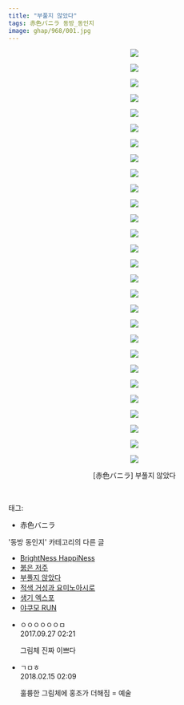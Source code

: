 ```yaml
---
title: "부풀지 않았다"
tags: 赤色バニラ 동방_동인지
image: ghap/968/001.jpg
---
```

<div class="article">
<p style="text-align: center; clear: none; float: none;"><img src="{{ site.nasurl }}/ghap/968/001.jpg"/></p>
<p style="text-align: center; clear: none; float: none;"><img src="{{ site.nasurl }}/ghap/968/002.jpg"/></p>
<p style="text-align: center; clear: none; float: none;"><img src="{{ site.nasurl }}/ghap/968/003.jpg"/></p>
<p style="text-align: center; clear: none; float: none;"><img src="{{ site.nasurl }}/ghap/968/004.jpg"/></p>
<p style="text-align: center; clear: none; float: none;"><img src="{{ site.nasurl }}/ghap/968/005.jpg"/></p>
<p style="text-align: center; clear: none; float: none;"><img src="{{ site.nasurl }}/ghap/968/006.jpg"/></p>
<p style="text-align: center; clear: none; float: none;"><img src="{{ site.nasurl }}/ghap/968/007.jpg"/></p>
<p style="text-align: center; clear: none; float: none;"><img src="{{ site.nasurl }}/ghap/968/008.jpg"/></p>
<p style="text-align: center; clear: none; float: none;"><img src="{{ site.nasurl }}/ghap/968/009.jpg"/></p>
<p style="text-align: center; clear: none; float: none;"><img src="{{ site.nasurl }}/ghap/968/010.jpg"/></p>
<p style="text-align: center; clear: none; float: none;"><img src="{{ site.nasurl }}/ghap/968/011.jpg"/></p>
<p style="text-align: center; clear: none; float: none;"><img src="{{ site.nasurl }}/ghap/968/012.jpg"/></p>
<p style="text-align: center; clear: none; float: none;"><img src="{{ site.nasurl }}/ghap/968/013.jpg"/></p>
<p style="text-align: center; clear: none; float: none;"><img src="{{ site.nasurl }}/ghap/968/014.jpg"/></p>
<p style="text-align: center; clear: none; float: none;"><img src="{{ site.nasurl }}/ghap/968/015.jpg"/></p>
<p style="text-align: center; clear: none; float: none;"><img src="{{ site.nasurl }}/ghap/968/016.jpg"/></p>
<p style="text-align: center; clear: none; float: none;"><img src="{{ site.nasurl }}/ghap/968/017.jpg"/></p>
<p style="text-align: center; clear: none; float: none;"><img src="{{ site.nasurl }}/ghap/968/018.jpg"/></p>
<p style="text-align: center; clear: none; float: none;"><img src="{{ site.nasurl }}/ghap/968/019.jpg"/></p>
<p style="text-align: center; clear: none; float: none;"><img src="{{ site.nasurl }}/ghap/968/020.jpg"/></p>
<p style="text-align: center; clear: none; float: none;"><img src="{{ site.nasurl }}/ghap/968/021.jpg"/></p>
<p style="text-align: center; clear: none; float: none;"><img src="{{ site.nasurl }}/ghap/968/022.jpg"/></p>
<p style="text-align: center; clear: none; float: none;"><img src="{{ site.nasurl }}/ghap/968/023.jpg"/></p>
<p style="text-align: center; clear: none; float: none;"><img src="{{ site.nasurl }}/ghap/968/024.jpg"/></p>
<p style="text-align: center; clear: none; float: none;"><img src="{{ site.nasurl }}/ghap/968/025.jpg"/></p>
<p style="text-align: center; clear: none; float: none;"><img src="{{ site.nasurl }}/ghap/968/026.jpg"/></p>
<p style="text-align: center; clear: none; float: none;"><img src="{{ site.nasurl }}/ghap/968/027.jpg"/></p>
<p style="text-align: center; clear: none; float: none;"><img src="{{ site.nasurl }}/ghap/968/028.jpg"/></p>
<p style="text-align: center; clear: none; float: none;">[赤色バニラ] 부풀지 않았다</p>
<p><br/></p>
</div><div class="tagTrail">
<p>태그: </p>
<ul>
<li>赤色バニラ</li>
</ul>
</div><div class="another">
<p>'동방 동인지' 카테고리의 다른 글</p>
<ul>
<li><a href="/2016-07-21-ghap_970">BrightNess HappiNess</a></li>
<li><a href="/2016-07-20-ghap_969">붉은 저주</a></li>
<li><a href="/2016-07-20-ghap_968">부풀지 않았다</a></li>
<li><a href="/2016-07-20-ghap_967">적색 거성과 요미노아시로</a></li>
<li><a href="/2016-07-20-ghap_966">생기 엑스포</a></li>
<li><a href="/2016-07-20-ghap_965">야쿠모 RUN</a></li>
</ul>
</div><div class="cb_module cb_fluid">
<div class="cb_wrt cb_profile">
<div class="comment">
<ul>
<li class="cb_thumb_off" id="comment15091324">
<div class="cb_comment_area">
<div class="cb_info_area">
<div class="cb_section">
<span class="cb_nick_name">ㅇㅇㅇㅇㅇㅇㅁ</span>
</div>
<div class="cb_section">
<span class="cb_date">2017.09.27 02:21 </span>
</div>
</div>
<div class="cb_dsc_comment">
<p class="cb_dsc">
											그림체 진짜 이쁘다
										</p>
</div>
</div></li>
<li class="cb_thumb_off" id="comment15199911">
<div class="cb_comment_area">
<div class="cb_info_area">
<div class="cb_section">
<span class="cb_nick_name">ㄱㅁㅎ</span>
</div>
<div class="cb_section">
<span class="cb_date">2018.02.15 02:09 </span>
</div>
</div>
<div class="cb_dsc_comment">
<p class="cb_dsc">
											훌륭한 그림체에 홍조가 더해짐 = 예술
										</p>
</div>
</div></li>
</ul>
</div>
</div><!-- commentList close -->
</div>